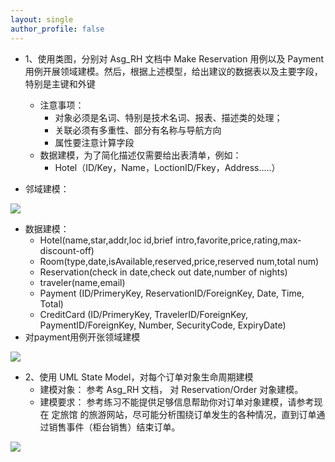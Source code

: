 ```yaml
---
layout: single
author_profile: false
---
```

- 1、使用类图，分别对 Asg_RH 文档中 Make Reservation 用例以及 Payment 用例开展领域建模。然后，根据上述模型，给出建议的数据表以及主要字段，特别是主键和外键
  - 注意事项：
    - 对象必须是名词、特别是技术名词、报表、描述类的处理；
    - 关联必须有多重性、部分有名称与导航方向
    - 属性要注意计算字段
  - 数据建模，为了简化描述仅需要给出表清单，例如：
    - Hotel（ID/Key，Name，LoctionID/Fkey，Address…..）

- 邻域建模：

![](../pic/make_reservation.png)

- 数据建模：
  - Hotel(name,star,addr,loc id,brief intro,favorite,price,rating,max-discount-off)
  - Room(type,date,isAvailable,reserved,price,reserved num,total num)
  - Reservation(check in date,check out date,number of nights)
  - traveler(name,email)
  - Payment (ID/PrimeryKey, ReservationID/ForeignKey, Date, Time, Total)
  - CreditCard (ID/PrimeryKey, TravelerID/ForeignKey, PaymentID/ForeignKey, Number, SecurityCode, ExpiryDate)
- 对payment用例开张领域建模

![](../pic/payment.png)

- 2、使用 UML State Model，对每个订单对象生命周期建模
  - 建模对象： 参考 Asg_RH 文档， 对 Reservation/Order 对象建模。
  - 建模要求： 参考练习不能提供足够信息帮助你对订单对象建模，请参考现在 定旅馆 的旅游网站，尽可能分析围绕订单发生的各种情况，直到订单通过销售事件（柜台销售）结束订单。

![](../pic/order.png)

